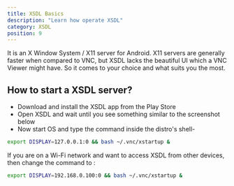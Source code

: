 ```yaml
---
title: XSDL Basics
description: "Learn how operate XSDL"
category: XSDL
position: 9
---
```


It is an X Window System / X11 server for Android. X11 servers are generally faster when compared to VNC, but XSDL lacks
the beautiful UI which a VNC Viewer might have. So it comes to your choice and what suits you the most.

## How to start a XSDL server?

* Download and install the XSDL app from the Play Store
* Open XSDL and wait until you see something similar to the screenshot below
* Now start OS and type the command inside the distro's shell-

```bash
export DISPLAY=127.0.0.1:0 && bash ~/.vnc/xstartup &
```

If you are on a Wi-Fi network and want to access XSDL from other devices, then change the command to :

```bash
export DISPLAY=192.168.0.100:0 && bash ~/.vnc/xstartup &
```